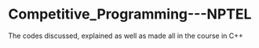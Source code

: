 # Competitive_Programming---NPTEL
The codes discussed, explained as well as made all in the course in C++
